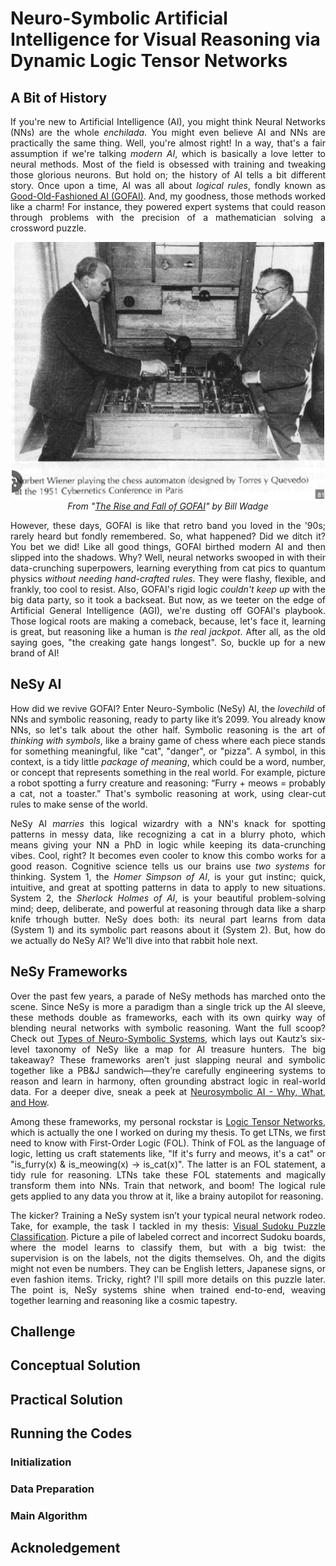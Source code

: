 # Neuro-Symbolic Artificial Intelligence for Visual Reasoning via Dynamic Logic Tensor Networks

## A Bit of History

<p align="justify">
 If you're new to Artificial Intelligence (AI), you might think Neural Networks (NNs) are the whole <i>enchilada</i>. You might even believe AI and NNs are practically the same thing. Well, you're almost right! In a way, that's a fair assumption if we're talking <i>modern AI</i>, which is basically a love letter to neural methods. Most of the field is obsessed with training and tweaking those glorious neurons. But hold on; the history of AI tells a bit different story. Once upon a time, AI was all about <i>logical rules</i>, fondly known as <a href="https://en.wikipedia.org/wiki/GOFAI">Good-Old-Fashioned AI (GOFAI)</a>. And, my goodness, those methods worked like a charm! For instance, they powered expert systems that could reason through problems with the precision of a mathematician solving a crossword puzzle.
</p>

<p align="center">
 <img src="readme_files/gofai.webp" width="500px">
 <br>
 <i>From "<a href="https://billwadge.com/2024/02/12/the-rise-and-fall-of-gofai/">The Rise and Fall of GOFAI</a>" by Bill Wadge</i>
</p>

<p align="justify">
 However, these days, GOFAI is like that retro band you loved in the '90s; rarely heard but fondly remembered. So, what happened? Did we ditch it? You bet we did! Like all good things, GOFAI birthed modern AI and then slipped into the shadows. Why? Well, neural networks swooped in with their data-crunching superpowers, learning everything from cat pics to quantum physics <i>without needing hand-crafted rules</i>. They were flashy, flexible, and frankly, too cool to resist. Also, GOFAI's rigid logic <i>couldn't keep up</i> with the big data party, so it took a backseat. But now, as we teeter on the edge of Artificial General Intelligence (AGI), we're dusting off GOFAI's playbook. Those logical roots are making a comeback, because, let's face it, learning is great, but reasoning like a human is <i>the real jackpot</i>. After all, as the old saying goes, "the creaking gate hangs longest". So, buckle up for a new brand of AI!
</p>

## NeSy AI

<p align="justify">
 How did we revive GOFAI? Enter Neuro-Symbolic (NeSy) AI, the <i>lovechild</i> of NNs and symbolic reasoning, ready to party like it’s 2099. You already know NNs, so let's talk about the other half. Symbolic reasoning is the art of <i>thinking with symbols</i>, like a brainy game of chess where each piece stands for something meaningful, like "cat", "danger", or "pizza". A symbol, in this context, is a tidy little <i>package of meaning</i>, which could be a word, number, or concept that represents something in the real world. For example, picture a robot spotting a furry creature and reasoning: “Furry + meows = probably a cat, not a toaster.” That's symbolic reasoning at work, using clear-cut rules to make sense of the world.
</p>

<p align="justify">
 NeSy AI <i>marries</i> this logical wizardry with a NN's knack for spotting patterns in messy data, like recognizing a cat in a blurry photo, which means giving your NN a PhD in logic while keeping its data-crunching vibes. Cool, right? It becomes even cooler to know this combo works for a good reason. Cognitive science tells us our brains use <i>two systems</i> for thinking. System 1, the <i>Homer Simpson of AI</i>, is your gut instinc; quick, intuitive, and great at spotting patterns in data to apply to new situations. System 2, the <i>Sherlock Holmes of AI</i>, is your beautiful problem-solving mind; deep, deliberate, and powerful at reasoning through data like a sharp knife trhough butter. NeSy does both: its neural part learns from data (System 1) and its symbolic part reasons about it (System 2). But, how do we actually do NeSy AI? We'll dive into that rabbit hole next.
</p>

## NeSy Frameworks

<p align="justify">
 Over the past few years, a parade of NeSy methods has marched onto the scene. Since NeSy is more a paradigm than a single trick up the AI sleeve, these methods double as frameworks, each with its own quirky way of blending neural networks with symbolic reasoning. Want the full scoop? Check out <a href="https://harshakokel.com/posts/neurosymbolic-systems/">Types of Neuro-Symbolic Systems</a>, which lays out Kautz’s six-level taxonomy of NeSy like a map for AI treasure hunters. The big takeaway? These frameworks aren’t just slapping neural and symbolic together like a PB&J sandwich—they’re carefully engineering systems to reason and learn in harmony, often grounding abstract logic in real-world data. For a deeper dive, sneak a peek at  <a href="https://arxiv.org/abs/2305.00813">Neurosymbolic AI - Why, What, and How</a>.
</p>

<p align="justify">
 Among these frameworks, my personal rockstar is <a href="https://arxiv.org/abs/2012.13635">Logic Tensor Networks</a>, which is actually the one I worked on during my thesis. To get LTNs, we first need to know with First-Order Logic (FOL). Think of FOL as the language of logic, letting us craft statements like, "If it's furry and meows, it's a cat" or "is_furry(x) & is_meowing(x) → is_cat(x)". The latter is an FOL statement, a tidy rule for reasoning. LTNs take these FOL statements and magically transform them into NNs. Train that network, and boom! The logical rule gets applied to any data you throw at it, like a brainy autopilot for reasoning.
</p>

<p align="justify">
 The kicker? Training a NeSy system isn’t your typical neural network rodeo. Take, for example, the task I tackled in my thesis: <a href="https://par.nsf.gov/servlets/purl/10440135">Visual Sudoku Puzzle Classification</a>. Picture a pile of labeled correct and incorrect Sudoku boards, where the model learns to classify them, but with a big twist: the supervision is on the labels, not the digits themselves. Oh, and the digits might not even be numbers. They can be English letters, Japanese signs, or even fashion items. Tricky, right? I'll spill more details on this puzzle later. The point is, NeSy systems shine when trained end-to-end, weaving together learning and reasoning like a cosmic tapestry.
</p>

## Challenge

## Conceptual Solution

## Practical Solution

## Running the Codes

### Initialization

### Data Preparation

### Main Algorithm

## Acknoledgement

